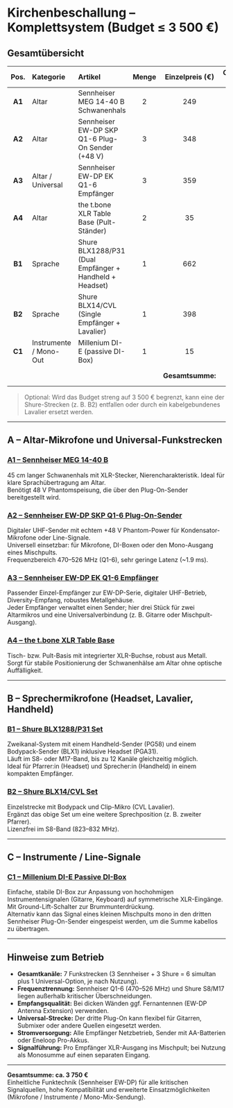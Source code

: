 # Kirchenbeschallung – Komplettsystem (Budget ≤ 3 500 €)

## Gesamtübersicht

| Pos. | Kategorie | Artikel | Menge | Einzelpreis (€) | Gesamt (€) |
|:--:|:--|:--|:--:|:--:|:--:|
| **A1** | Altar | Sennheiser MEG 14-40 B Schwanenhals | 2 | 249 | **498** |
| **A2** | Altar | Sennheiser EW-DP SKP Q1-6 Plug-On Sender (+48 V) | 3 | 348 | **1 044** |
| **A3** | Altar / Universal | Sennheiser EW-DP EK Q1-6 Empfänger | 3 | 359 | **1 077** |
| **A4** | Altar | the t.bone XLR Table Base (Pult-Ständer) | 2 | 35 | **70** |
| **B1** | Sprache | Shure BLX1288/P31 (Dual Empfänger + Handheld + Headset) | 1 | 662 | **662** |
| **B2** | Sprache | Shure BLX14/CVL (Single Empfänger + Lavalier) | 1 | 398 | **398** |
| **C1** | Instrumente / Mono-Out | Millenium DI-E (passive DI-Box) | 1 | 15 | **15** |
|  |  |  |  | **Gesamtsumme:** | **3 764 €** |

> Optional: Wird das Budget streng auf 3 500 € begrenzt, kann eine der Shure-Strecken (z. B. B2) entfallen oder durch ein kabelgebundenes Lavalier ersetzt werden.

---

## A – Altar-Mikrofone und Universal-Funkstrecken

### [A1 – Sennheiser MEG 14-40 B](https://www.thomann.de/at/sennheiser_meg_14_40_b.htm)
45 cm langer Schwanenhals mit XLR-Stecker, Nierencharakteristik. Ideal für klare Sprachübertragung am Altar.  
Benötigt 48 V Phantomspeisung, die über den Plug-On-Sender bereitgestellt wird.

### [A2 – Sennheiser EW-DP SKP Q1-6 Plug-On-Sender](https://www.thomann.de/at/sennheiser_ew_dp_skp_q1_6.htm)
Digitaler UHF-Sender mit echtem +48 V Phantom-Power für Kondensator-Mikrofone oder Line-Signale.  
Universell einsetzbar: für Mikrofone, DI-Boxen oder den Mono-Ausgang eines Mischpults.  
Frequenzbereich 470–526 MHz (Q1-6), sehr geringe Latenz (~1.9 ms).

### [A3 – Sennheiser EW-DP EK Q1-6 Empfänger](https://www.thomann.de/at/sennheiser_ew_dp_ek_q1_6.htm)
Passender Einzel-Empfänger zur EW-DP-Serie, digitaler UHF-Betrieb, Diversity-Empfang, robustes Metallgehäuse.  
Jeder Empfänger verwaltet einen Sender; hier drei Stück für zwei Altarmikros und eine Universalverbindung (z. B. Gitarre oder Mischpult-Ausgang).

### [A4 – the t.bone XLR Table Base](https://www.thomann.at/the_tbone_tischfuss.htm)
Tisch- bzw. Pult-Basis mit integrierter XLR-Buchse, robust aus Metall.  
Sorgt für stabile Positionierung der Schwanenhälse am Altar ohne optische Auffälligkeit.

---

## B – Sprechermikrofone (Headset, Lavalier, Handheld)

### [B1 – Shure BLX1288/P31 Set](https://www.thomann.at/shure_blx1288_p31_combo_k3e.htm)
Zweikanal-System mit einem Handheld-Sender (PG58) und einem Bodypack-Sender (BLX1) inklusive Headset (PGA31).  
Läuft im S8- oder M17-Band, bis zu 12 Kanäle gleichzeitig möglich.  
Ideal für Pfarrer:in (Headset) und Sprecher:in (Handheld) in einem kompakten Empfänger.

### [B2 – Shure BLX14/CVL Set](https://www.thomann.at/shure_blx14_cvl_m17.htm)
Einzelstrecke mit Bodypack und Clip-Mikro (CVL Lavalier).  
Ergänzt das obige Set um eine weitere Sprechposition (z. B. zweiter Pfarrer).  
Lizenzfrei im S8-Band (823–832 MHz).

---

## C – Instrumente / Line-Signale

### [C1 – Millenium DI-E Passive DI-Box](https://www.thomann.at/millenium_die_dibox_passiv.htm)
Einfache, stabile DI-Box zur Anpassung von hochohmigen Instrumentensignalen (Gitarre, Keyboard) auf symmetrische XLR-Eingänge.  
Mit Ground-Lift-Schalter zur Brummunterdrückung.  
Alternativ kann das Signal eines kleinen Mischpults mono in den dritten Sennheiser Plug-On-Sender eingespeist werden, um die Summe kabellos zu übertragen.

---

## Hinweise zum Betrieb

- **Gesamtkanäle:** 7 Funkstrecken (3 Sennheiser + 3 Shure = 6 simultan plus 1 Universal-Option, je nach Nutzung).  
- **Frequenztrennung:** Sennheiser Q1-6 (470–526 MHz) und Shure S8/M17 liegen außerhalb kritischer Überschneidungen.  
- **Empfangsqualität:** Bei dicken Wänden ggf. Fernantennen (EW-DP Antenna Extension) verwenden.  
- **Universal-Strecke:** Der dritte Plug-On kann flexibel für Gitarren, Submixer oder andere Quellen eingesetzt werden.  
- **Stromversorgung:** Alle Empfänger Netzbetrieb, Sender mit AA-Batterien oder Eneloop Pro-Akkus.  
- **Signalführung:** Pro Empfänger XLR-Ausgang ins Mischpult; bei Nutzung als Monosumme auf einen separaten Eingang.

---

**Gesamtsumme: ca. 3 750 €**  
Einheitliche Funktechnik (Sennheiser EW-DP) für alle kritischen Signalquellen, hohe Kompatibilität und erweiterte Einsatzmöglichkeiten (Mikrofone / Instrumente / Mono-Mix-Sendung).
